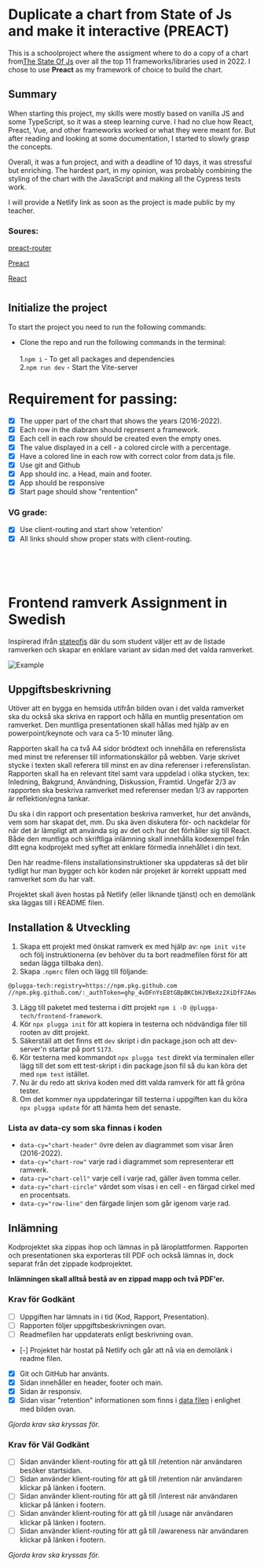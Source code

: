 # Duplicate a chart from State of Js and make it interactive (**PREACT**)

This is a schoolproject where the assigment where to do a copy of a chart from[The State Of Js](https://2022.stateofjs.com/en-US/) over all the top 11 frameworks/libraries used in 2022. I chose to use **Preact** as my framework of choice to build the chart.

## Summary
When starting this project, my skills were mostly based on vanilla JS and some TypeScript, so it was a steep learning curve. I had no clue how React, Preact, Vue, and other frameworks worked or what they were meant for. But after reading and looking at some documentation, I started to slowly grasp the concepts.

Overall, it was a fun project, and with a deadline of 10 days, it was stressful but enriching. The hardest part, in my opinion, was probably combining the styling of the chart with the JavaScript and making all the Cypress tests work.

I will provide a Netlify link as soon as the project is made public by my teacher.



### Soures:
[preact-router](https://www.npmjs.com/package/preact-router)

[Preact](https://preactjs.com/)

[React](https://reactjs.org/)


#
## Initialize the project
To start the project you need to run the following commands:
- Clone the repo and run the following commands in the terminal:<br><br>
1.`npm i` - To get all packages and dependencies <br>
2.`npm run dev` - Start the Vite-server <br>


# Requirement for passing:
- [x] The upper part of the chart that shows the years (2016-2022).
- [x] Each row in the diabram should represent a framework.
- [x] Each cell in each row should be created even the empty ones.
- [x] The value displayed in a cell - a colored circle with a percentage.
- [x] Have a colored line in each row with correct color from data.js file. 
- [x] Use git and Github
- [x] App should inc. a Head, main and footer. 
- [x] App should be responsive
- [x] Start page should show "rentention"

### VG grade:

- [x] Use client-routing and start show 'retention'
- [x] All links should show proper stats with client-routing.

<br>
<br>
<br>

# Frontend ramverk Assignment in Swedish

Inspirerad ifrån [stateofjs](https://stateofjs.com) där du som student väljer ett av de listade ramverken och skapar en enklare variant av sidan med det valda ramverket.

![Example](https://user-images.githubusercontent.com/17639389/210244688-34d58e7d-1c6c-4c43-a3ec-e01f89dd7abd.jpg)

## Uppgiftsbeskrivning

Utöver att en bygga en hemsida utifrån bilden ovan i det valda ramverket ska du också ska skriva en rapport och hålla en muntlig presentation om ramverket. Den muntliga presentationen skall hållas med hjälp av en powerpoint/keynote och vara ca 5-10 minuter lång.

Rapporten skall ha ca två A4 sidor brödtext och innehålla en referenslista med minst tre referenser till informationskällor på webben. Varje skrivet stycke i texten skall referera till minst en av dina referenser i referenslistan. Rapporten skall ha en relevant titel samt vara uppdelad i olika stycken, tex: Inledning, Bakgrund, Användning, Diskussion, Framtid. Ungefär 2/3 av rapporten ska beskriva ramverket med referenser medan 1/3 av rapporten är reflektion/egna tankar.

Du ska i din rapport och presentation beskriva ramverket, hur det används, vem som har skapat det, mm. Du ska även diskutera för- och nackdelar för när det är lämpligt att använda sig av det och hur det förhåller sig till React. Både den muntliga och skriftliga inlämning skall innehålla kodexempel från ditt egna kodprojekt med syftet att enklare förmedla innehållet i din text.

Den här readme-filens installationsinstruktioner ska uppdateras så det blir tydligt hur man bygger och kör koden när projeket är korrekt uppsatt med ramverket som du har valt.

Projektet skall även hostas på Netlify (eller liknande tjänst) och en demolänk ska läggas till i README filen.

## Installation & Utveckling

1. Skapa ett projekt med önskat ramverk ex med hjälp av: `npm init vite` och följ instruktionerna (ev behöver du ta bort readmefilen först för att sedan lägga tillbaka den).
2. Skapa `.npmrc` filen och lägg till följande:

```
@plugga-tech:registry=https://npm.pkg.github.com
//npm.pkg.github.com/:_authToken=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
```

3. Lägg till paketet med testerna i ditt projekt `npm i -D @plugga-tech/frontend-framework`.
4. Kör `npx plugga init` för att kopiera in testerna och nödvändiga filer till rooten av ditt projekt.
5. Säkerställ att det finns ett `dev` skript i din package.json och att dev-server'n startar på port `5173`.
6. Kör testerna med kommandot `npx plugga test` direkt via terminalen eller lägg till det som ett test-skript i din package.json fil så du kan köra det med `npm test` istället.
7. Nu är du redo att skriva koden med ditt valda ramverk för att få gröna tester.
8. Om det kommer nya uppdateringar till testerna i uppgiften kan du köra `npx plugga update` för att hämta hem det senaste.

### Lista av data-cy som ska finnas i koden

- `data-cy="chart-header"` övre delen av diagrammet som visar åren (2016-2022).
- `data-cy="chart-row"` varje rad i diagrammet som representerar ett ramverk.
- `data-cy="chart-cell"` varje cell i varje rad, gäller även tomma celler.
- `data-cy="chart-circle"` värdet som visas i en cell - en färgad cirkel med en procentsats.
- `data-cy="row-line"` den färgade linjen som går igenom varje rad.

## Inlämning

Kodprojektet ska zippas ihop och lämnas in på läroplattformen. Rapporten och presentationen ska exporteras till PDF och också lämnas in, dock separat från det zippade kodprojektet.

**Inlämningen skall alltså bestå av en zippad mapp och två PDF'er.**

### Krav för Godkänt

- [ ] Uppgiften har lämnats in i tid (Kod, Rapport, Presentation).
- [ ] Rapporten följer uppgiftsbeskrivningen ovan.
- [ ] Readmefilen har uppdaterats enligt beskrivning ovan.
- [-] Projektet här hostat på Netlify och går att nå via en demolänk i readme filen.
- [x] Git och GitHub har använts.
- [x] Sidan innehåller en header, footer och main.
- [x] Sidan är responsiv.
- [x] Sidan visar "retention" informationen som finns i [data filen](./data/index.js) i enlighet med bilden ovan.

_Gjorda krav ska kryssas för._

### Krav för Väl Godkänt

- [ ] Sidan använder klient-routing för att gå till /retention när användaren besöker startsidan.
- [ ] Sidan använder klient-routing för att gå till /retention när användaren klickar på länken i footern.
- [ ] Sidan använder klient-routing för att gå till /interest när användaren klickar på länken i footern.
- [ ] Sidan använder klient-routing för att gå till /usage när användaren klickar på länken i footern.
- [ ] Sidan använder klient-routing för att gå till /awareness när användaren klickar på länken i footern.

_Gjorda krav ska kryssas för._

